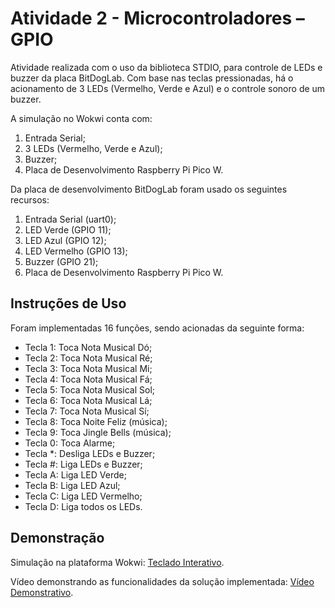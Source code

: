 # Atividade 2 - Microcontroladores – GPIO

Atividade realizada com o uso da biblioteca STDIO, para controle de LEDs e buzzer da placa BitDogLab. Com base nas teclas pressionadas, há o acionamento de 3 LEDs (Vermelho, Verde e Azul) e o controle sonoro de um buzzer.

A simulação no Wokwi conta com:

1) Entrada Serial;
2) 3 LEDs (Vermelho, Verde e Azul);
3) Buzzer;
4) Placa de Desenvolvimento Raspberry Pi Pico W.

Da placa de desenvolvimento BitDogLab foram usado os seguintes recursos:

1) Entrada Serial (uart0);
2) LED Verde (GPIO 11);
3) LED Azul (GPIO 12);
4) LED Vermelho (GPIO 13);
5) Buzzer (GPIO 21);
6) Placa de Desenvolvimento Raspberry Pi Pico W.

## Instruções de Uso

Foram implementadas 16 funções, sendo acionadas da seguinte forma:

- Tecla 1: Toca Nota Musical Dó;
- Tecla 2: Toca Nota Musical Ré;
- Tecla 3: Toca Nota Musical Mi;
- Tecla 4: Toca Nota Musical Fá;
- Tecla 5: Toca Nota Musical Sol;
- Tecla 6: Toca Nota Musical Lá;
- Tecla 7: Toca Nota Musical Sí;
- Tecla 8: Toca Noite Feliz (música);
- Tecla 9: Toca Jingle Bells (música);
- Tecla 0: Toca Alarme;
- Tecla *: Desliga LEDs e Buzzer;
- Tecla #: Liga LEDs e Buzzer;
- Tecla A: Liga LED Verde;
- Tecla B: Liga LED Azul;
- Tecla C: Liga LED Vermelho;
- Tecla D: Liga todos os LEDs.

## Demonstração

Simulação na plataforma Wokwi: [Teclado Interativo](https://wokwi.com/projects/420386719995015169).

Vídeo demonstrando as funcionalidades da solução implementada: [Vídeo Demonstrativo](https://youtu.be/J6NnjEEjA-M).
